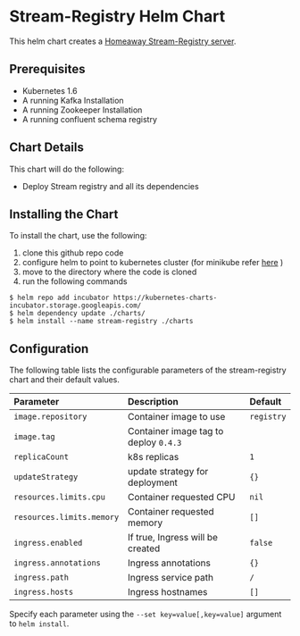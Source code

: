 # Stream-Registry Helm Chart
This helm chart creates a [Homeaway Stream-Registry server](https://homeaway.github.io/stream-registry/).

## Prerequisites
* Kubernetes 1.6
* A running Kafka Installation
* A running Zookeeper Installation
* A running confluent schema registry

## Chart Details

This chart will do the following:

* Deploy Stream registry and all its dependencies

## Installing the Chart

To install the chart, use the following:
1. clone this github repo code
2. configure helm to point to kubernetes cluster (for minikube refer [here](https://docs.helm.sh/using_helm/) )
3. move to the directory where the code is cloned
4. run the following commands
```console
$ helm repo add incubator https://kubernetes-charts-incubator.storage.googleapis.com/
$ helm dependency update ./charts/
$ helm install --name stream-registry ./charts
```

## Configuration

The following table lists the configurable parameters of the  stream-registry chart and their default values.

| Parameter                   | Description                                                                                | Default         |
|:----------------------------|:-------------------------------------------------------------------------------------------|:----------------|
| `image.repository`          | Container image to use                                                                     | `registry`      |
| `image.tag`                 | Container image tag to deploy                                                                 `0.4.3`
| `replicaCount`              | k8s replicas                                                                               | `1`             |
| `updateStrategy`            | update strategy for deployment                                                             | `{}`            |
| `resources.limits.cpu`      | Container requested CPU                                                                    | `nil`           |
| `resources.limits.memory`   | Container requested memory                                                               | `[]`            |
| `ingress.enabled`           | If true, Ingress will be created                                                           | `false`         |
| `ingress.annotations`       | Ingress annotations                                                                        | `{}`            |
| `ingress.path`              | Ingress service path                                                                       | `/`             |
| `ingress.hosts`             | Ingress hostnames                                                                          | `[]`            |

Specify each parameter using the `--set key=value[,key=value]` argument to
`helm install`.
